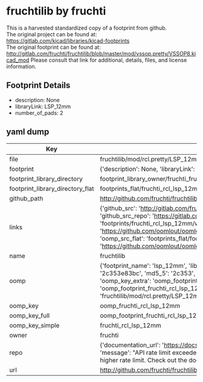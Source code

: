 # fruchtilib by fruchti  
This is a harvested standardized copy of a footprint from github.  
The original project can be found at:  
https://gitlab.com/kicad/libraries/kicad-footprints  
The original footprint can be found at:
http://gitlab.com/fruchti/fruchtilib/blob/master/mod/vssop.pretty/VSSOP8.kicad_mod
Please consult that link for additional, details, files, and license information.  
## Footprint Details
* description: None  
* libraryLink: LSP_12mm  
* number_of_pads: 2  
## yaml dump  
| Key | Value |  
| --- | --- |  
| file | fruchtilib/mod/rcl.pretty/LSP_12mm.kicad_mod |  
| footprint | {'description': None, 'libraryLink': 'LSP_12mm', 'number_of_pads': 2} |  
| footprint_library_directory | footprint_library_owner/fruchti_fruchtilib |  
| footprint_library_directory_flat | footprints_flat/fruchti_rcl_lsp_12mm/working |  
| github_path | http://github.com/fruchti/fruchtilib/blob/master/mod/rcl.pretty/LSP_12mm.kicad_mod |  
| links | {'github_src': 'http://gitlab.com/fruchti/fruchtilib/blob/master/mod/vssop.pretty/VSSOP8.kicad_mod', 'github_src_repo': 'https://gitlab.com/kicad/libraries/kicad-footprints', 'oomp_bot': 'footprints/fruchti_rcl_lsp_12mm/working', 'oomp_bot_github': 'https://github.com/oomlout/oomlout_oomp_footprint_bot/tree/main/footprints/fruchti_rcl_lsp_12mm/working', 'oomp_src_flat': 'footprints_flat/footprints_flat/fruchti_rcl_lsp_12mm/working', 'oomp_src_flat_github': 'https://github.com/oomlout/oomlout_oomp_footprint_src/tree/main/footprints_flat/fruchti_rcl_lsp_12mm/working'} |  
| name | fruchtilib |  
| oomp | {'footprint_name': 'lsp_12mm', 'library_name': 'rcl', 'md5': '2c353e83bce00652da7cac0cfa7da520', 'md5_10': '2c353e83bc', 'md5_5': '2c353', 'md5_6': '2c353e', 'oomp_key': 'oomp_fruchti_rcl_lsp_12mm', 'oomp_key_extra': 'oomp_footprint_fruchti_rcl_lsp_12mm', 'oomp_key_full': 'oomp_footprint_fruchti_rcl_lsp_12mm_2c353e', 'oomp_key_simple': 'fruchti_rcl_lsp_12mm', 'original_filename': 'fruchtilib/mod/rcl.pretty/LSP_12mm.kicad_mod', 'owner_name': 'fruchti'} |  
| oomp_key | oomp_fruchti_rcl_lsp_12mm |  
| oomp_key_full | oomp_footprint_fruchti_rcl_lsp_12mm |  
| oomp_key_simple | fruchti_rcl_lsp_12mm |  
| owner | fruchti |  
| repo | {'documentation_url': 'https://docs.github.com/rest/overview/resources-in-the-rest-api#rate-limiting', 'message': "API rate limit exceeded for 84.66.173.59. (But here's the good news: Authenticated requests get a higher rate limit. Check out the documentation for more details.)"} |  
| url | http://github.com/fruchti/fruchtilib |  

